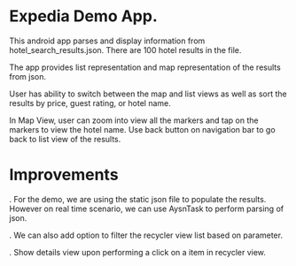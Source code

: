 # Expedia Demo App.
This android app parses and display information from hotel_search_results.json. There are 100 hotel results in the file. 

The app provides list representation and map representation of the results from json. 

User has ability to switch between the map and list views as well as sort the results by price, guest rating, or hotel name.

In Map View, user can zoom into view all the markers and tap on the markers to view the hotel name. Use back button on navigation bar to go back to list view of the results. 

# Improvements
. For the demo, we are using the static json file to populate the results. However on real time scenario, we can use AysnTask to perform parsing of json. 

. We can also add option to filter the recycler view list based on parameter.

. Show details view upon performing a click on a item in recycler view.
